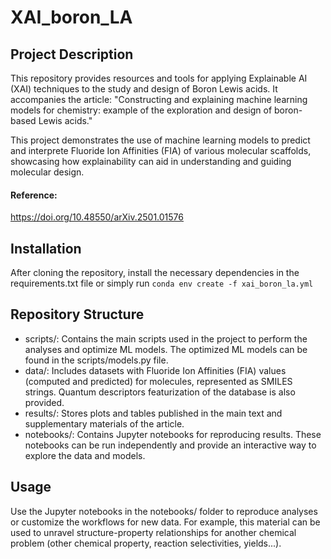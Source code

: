 # XAI_boron_LA

## Project Description
This repository provides resources and tools for applying Explainable AI (XAI) techniques to the study and design of Boron Lewis acids. It accompanies the article:
"Constructing and explaining machine learning models for chemistry: example of the exploration and design of boron-based Lewis acids."

This project demonstrates the use of machine learning models to predict and interprete Fluoride Ion Affinities (FIA) of various molecular scaffolds, showcasing how explainability can aid in understanding and guiding molecular design.

#### Reference:
https://doi.org/10.48550/arXiv.2501.01576

## Installation
After cloning the repository, install the necessary dependencies in the requirements.txt file or simply run `conda env create -f xai_boron_la.yml`

## Repository Structure
- scripts/: Contains the main scripts used in the project to perform the analyses and optimize ML models. The optimized ML models can be found in the scripts/models.py file.
- data/: Includes datasets with Fluoride Ion Affinities (FIA) values (computed and predicted) for molecules, represented as SMILES strings. Quantum descriptors featurization of the database is also provided.
- results/: Stores plots and tables published in the main text and supplementary materials of the article.
- notebooks/: Contains Jupyter notebooks for reproducing results. These notebooks can be run independently and provide an interactive way to explore the data and models.


## Usage
Use the Jupyter notebooks in the notebooks/ folder to reproduce analyses or customize the workflows for new data. For example, this material can be used to unravel structure-property relationships for another chemical problem (other chemical property, reaction selectivities, yields...).


